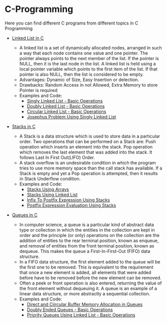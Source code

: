 # C-Programming

Here you can find different C programs from different topics in C Programming

- [Linked List in C](Linked_List_in_C/)
  - A linked list is a set of dynamically allocated nodes, arranged in such a way that each node contains one value and one pointer. The pointer always points to the next member of the list. If the pointer is NULL, then it is the last node in the list.
A linked list is held using a local pointer variable which points to the first item of the list. If that pointer is also NULL, then the list is considered to be empty.
  - Advantages: Dynamic of Size, Easy Insertion or delection.
  - Drawbacks: Random Access in not Allowed, Extra Memory to store Pointer is required
  - Examples and Code: 
    - [Singly Linked List - Basic Operations](Linked_List_in_C/SinglyLinkedList_BasicOperations.c/)
    - [Doubly Linked List - Basic Operations](Linked_List_in_C/DoublyLinkedList_BasicOperations.c/)
    - [Circular Linked List - Basic Operations](Linked_List_in_C/CircularLinkedList_BasicOperation.c/)
    - [Josephus Problem Using Singly Linked List](Linked_List_in_C/JosephusProblemUsingSinglyLinkedList.c/)

- [Stacks in C](Stacks_in_C/)
  - A Stack is a data structure which is used to store data in a particular order. Two operations that can be performed on a Stack are: Push operation which inserts an element into the stack. Pop operation which removes the last element that was added into the stack. It follows Last In First Out(LIFO) Order.
  - A stack overflow is an undesirable condition in which the program tries to use more memory space than the call stack has available. If a Stack is empty and yet a Pop operation is attempted, then it results in Stack Underflow condition.
  - Examples and Code:
    - [Stacks Using Arrays](Stacks_in_C/StacksUsingArrays.c/)
    - [Stacks Using Linked List](Stacks_in_C/StacksUsingLinkedList.c/)
    - [Infix To Postfix Expression Using Stacks](Stacks_in_C/InfixToPostfixUsingStacks.c/)
    - [Postfix Expression Evaluation Using Stacks](Stacks_in_C/PostfixEvaluationUsingStacks.c/)
    
 - [Queues in C](Queues_In_C/)
   - In computer science, a queue is a particular kind of abstract data type or collection in which the entities in the collection are kept in order and the principle (or only) operations on the collection are the addition of entities to the rear terminal position, known as enqueue, and removal of entities from the front terminal position, known as dequeue. This makes the queue a First-In-First-Out (FIFO) data structure. 
   - In a FIFO data structure, the first element added to the queue will be the first one to be removed. This is equivalent to the requirement that once a new element is added, all elements that were added before have to be removed before the new element can be removed.
   - Often a peek or front operation is also entered, returning the value of the front element without dequeuing it. A queue is an example of a linear data structure, or more abstractly a sequential collection.
   - Examples and Code:
     - [Direct and Ciircular Buffer Memory Allocation in Queues](Queues_In_C/NormalAndCircularBuffer_BasicOperations.c/)
     - [Doubly Ended Queues - Basic Operations](Queues_In_C/DoubleEndedQueue_BasicOperation.c/)
     - [Priority Queues Using Linked List - Basic Operations](Queues_In_C/PriorityQueuesUsingLinkedList_BasicOperations.c/)
